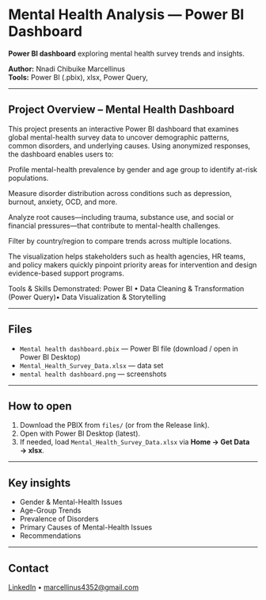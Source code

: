 # Mental Health Analysis — Power BI Dashboard

**Power BI dashboard** exploring mental health survey trends and insights.

**Author:** Nnadi Chibuike Marcellinus   
**Tools:** Power BI (.pbix), xlsx, Power Query, 

---

## Project Overview – Mental Health Dashboard

This project presents an interactive Power BI dashboard that examines global mental-health survey data to uncover demographic patterns, common disorders, and underlying causes.
Using anonymized responses, the dashboard enables users to:

Profile mental-health prevalence by gender and age group to identify at-risk populations.

Measure disorder distribution across conditions such as depression, burnout, anxiety, OCD, and more.

Analyze root causes—including trauma, substance use, and social or financial pressures—that contribute to mental-health challenges.

Filter by country/region to compare trends across multiple locations.

The visualization helps stakeholders such as health agencies, HR teams, and policy makers quickly pinpoint priority areas for intervention and design evidence-based support programs.

Tools & Skills Demonstrated:
Power BI • Data Cleaning & Transformation (Power Query)• Data Visualization & Storytelling

---

## Files
- `Mental health dashboard.pbix` — Power BI file (download / open in Power BI Desktop)  
- `Mental_Health_Survey_Data.xlsx` —  data set  
- `mental health dashboard.png` — screenshots 


---

## How to open
1. Download the PBIX from `files/` (or from the Release link).  
2. Open with Power BI Desktop (latest).  
3. If needed, load `Mental_Health_Survey_Data.xlsx` via **Home → Get Data → xlsx**.

---

## Key insights 
- Gender & Mental-Health Issues
- Age-Group Trends
- Prevalence of Disorders
- Primary Causes of Mental-Health Issues
- Recommendations

---

## Contact
[LinkedIn](https://www.linkedin.com/in/marcellinus-nnadi-40b2a1381/) • marcellinus4352@gmail.com

